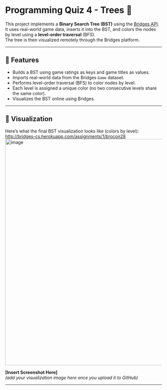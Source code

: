# Programming Quiz 4 - Trees 🌳

This project implements a **Binary Search Tree (BST)** using the [Bridges API](https://bridges-cs.herokuapp.com/).  
It uses real-world game data, inserts it into the BST, and colors the nodes by level using a **level-order traversal** (BFS).  
The tree is then visualized remotely through the Bridges platform.

---

## 🚀 Features
- Builds a BST using game ratings as keys and game titles as values.
- Imports real-world data from the Bridges `Game` dataset.
- Performs level-order traversal (BFS) to color nodes by level.
- Each level is assigned a unique color (no two consecutive levels share the same color).
- Visualizes the BST online using Bridges.

---

## 📸 Visualization
Here’s what the final BST visualization looks like (colors by level):
http://bridges-cs.herokuapp.com/assignments/1/brocon28
<img width="1599" height="727" alt="image" src="https://github.com/user-attachments/assets/a5b68d14-9414-4e9c-a6bd-5ea454e373d2" />


**[Insert Screenshot Here]**  
*(add your visualization image here once you upload it to GitHub)*

---


